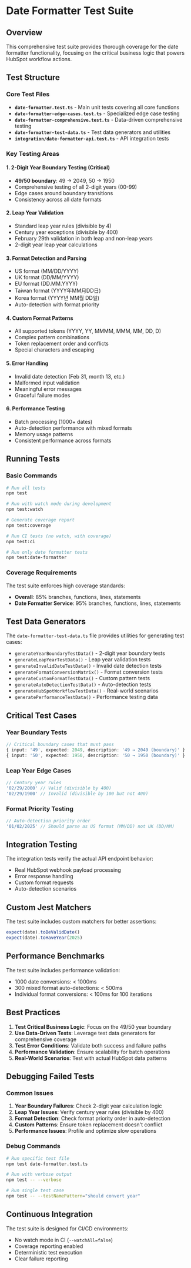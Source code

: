 # Date Formatter Test Suite

## Overview

This comprehensive test suite provides thorough coverage for the date formatter functionality, focusing on the critical business logic that powers HubSpot workflow actions.

## Test Structure

### Core Test Files

- **`date-formatter.test.ts`** - Main unit tests covering all core functions
- **`date-formatter-edge-cases.test.ts`** - Specialized edge case testing
- **`date-formatter-comprehensive.test.ts`** - Data-driven comprehensive testing
- **`date-formatter-test-data.ts`** - Test data generators and utilities
- **`integration/date-formatter-api.test.ts`** - API integration tests

### Key Testing Areas

#### 1. 2-Digit Year Boundary Testing (Critical)
- **49/50 boundary**: 49 → 2049, 50 → 1950
- Comprehensive testing of all 2-digit years (00-99)
- Edge cases around boundary transitions
- Consistency across all date formats

#### 2. Leap Year Validation
- Standard leap year rules (divisible by 4)
- Century year exceptions (divisible by 400)
- February 29th validation in both leap and non-leap years
- 2-digit year leap year calculations

#### 3. Format Detection and Parsing
- US format (MM/DD/YYYY)
- UK format (DD/MM/YYYY)
- EU format (DD.MM.YYYY)
- Taiwan format (YYYY年MM月DD日)
- Korea format (YYYY년 MM월 DD일)
- Auto-detection with format priority

#### 4. Custom Format Patterns
- All supported tokens (YYYY, YY, MMMM, MMM, MM, DD, D)
- Complex pattern combinations
- Token replacement order and conflicts
- Special characters and escaping

#### 5. Error Handling
- Invalid date detection (Feb 31, month 13, etc.)
- Malformed input validation
- Meaningful error messages
- Graceful failure modes

#### 6. Performance Testing
- Batch processing (1000+ dates)
- Auto-detection performance with mixed formats
- Memory usage patterns
- Consistent performance across formats

## Running Tests

### Basic Commands
```bash
# Run all tests
npm test

# Run with watch mode during development
npm test:watch

# Generate coverage report
npm test:coverage

# Run CI tests (no watch, with coverage)
npm test:ci

# Run only date formatter tests
npm test:date-formatter
```

### Coverage Requirements

The test suite enforces high coverage standards:
- **Overall**: 85% branches, functions, lines, statements
- **Date Formatter Service**: 95% branches, functions, lines, statements

## Test Data Generators

The `date-formatter-test-data.ts` file provides utilities for generating test cases:

- `generateYearBoundaryTestData()` - 2-digit year boundary tests
- `generateLeapYearTestData()` - Leap year validation tests
- `generateInvalidDateTestData()` - Invalid date detection tests
- `generateFormatConversionMatrix()` - Format conversion tests
- `generateCustomFormatTestData()` - Custom pattern tests
- `generateAutoDetectionTestData()` - Auto-detection tests
- `generateHubSpotWorkflowTestData()` - Real-world scenarios
- `generatePerformanceTestData()` - Performance testing data

## Critical Test Cases

### Year Boundary Tests
```typescript
// Critical boundary cases that must pass
{ input: '49', expected: 2049, description: '49 → 2049 (boundary)' }
{ input: '50', expected: 1950, description: '50 → 1950 (boundary)' }
```

### Leap Year Edge Cases
```typescript
// Century year rules
'02/29/2000' // Valid (divisible by 400)
'02/29/1900' // Invalid (divisible by 100 but not 400)
```

### Format Priority Testing
```typescript
// Auto-detection priority order
'01/02/2025' // Should parse as US format (MM/DD) not UK (DD/MM)
```

## Integration Testing

The integration tests verify the actual API endpoint behavior:

- Real HubSpot webhook payload processing
- Error response handling
- Custom format requests
- Auto-detection scenarios

## Custom Jest Matchers

The test suite includes custom matchers for better assertions:

```typescript
expect(date).toBeValidDate()
expect(date).toHaveYear(2025)
```

## Performance Benchmarks

The test suite includes performance validation:

- 1000 date conversions: < 1000ms
- 300 mixed format auto-detections: < 500ms
- Individual format conversions: < 100ms for 100 iterations

## Best Practices

1. **Test Critical Business Logic**: Focus on the 49/50 year boundary
2. **Use Data-Driven Tests**: Leverage test data generators for comprehensive coverage
3. **Test Error Conditions**: Validate both success and failure paths
4. **Performance Validation**: Ensure scalability for batch operations
5. **Real-World Scenarios**: Test with actual HubSpot data patterns

## Debugging Failed Tests

### Common Issues

1. **Year Boundary Failures**: Check 2-digit year calculation logic
2. **Leap Year Issues**: Verify century year rules (divisible by 400)
3. **Format Detection**: Check format priority order in auto-detection
4. **Custom Patterns**: Ensure token replacement doesn't conflict
5. **Performance Issues**: Profile and optimize slow operations

### Debug Commands

```bash
# Run specific test file
npm test date-formatter.test.ts

# Run with verbose output
npm test -- --verbose

# Run single test case
npm test -- --testNamePattern="should convert year"
```

## Continuous Integration

The test suite is designed for CI/CD environments:

- No watch mode in CI (`--watchAll=false`)
- Coverage reporting enabled
- Deterministic test execution
- Clear failure reporting